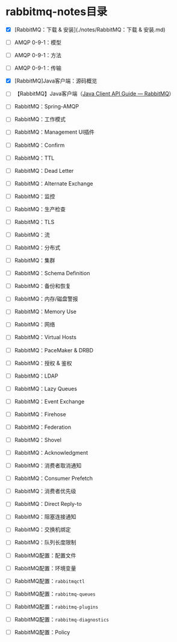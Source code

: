 # rabbitmq-notes目录
- [x] [RabbitMQ：下载 & 安装](./notes/RabbitMQ：下载 & 安装.md)
- [ ] AMQP 0-9-1：模型
- [ ] AMQP 0-9-1：方法
- [ ] AMQP 0-9-1：传输
- [x] [RabbitMQ]Java客户端：源码概览
- [ ] 【RabbitMQ】Java客户端（[Java Client API Guide — RabbitMQ](https://www.rabbitmq.com/api-guide.html)）
- [ ] RabbitMQ：Spring-AMQP
- [ ] RabbitMQ：工作模式
- [ ] RabbitMQ：Management UI插件
- [ ] RabbitMQ：Confirm
- [ ] RabbitMQ：TTL
- [ ] RabbitMQ：Dead Letter
- [ ] RabbitMQ：Alternate Exchange
- [ ] RabbitMQ：监控
- [ ] RabbitMQ：生产检查
- [ ] RabbitMQ：TLS
- [ ] RabbitMQ：流
- [ ] RabbitMQ：分布式
- [ ] RabbitMQ：集群
- [ ] RabbitMQ：Schema Definition
- [ ] RabbitMQ：备份和恢复
- [ ] RabbitMQ：内存/磁盘警报
- [ ] RabbitMQ：Memory Use
- [ ] RabbitMQ：网络
- [ ] RabbitMQ：Virtual Hosts
- [ ] RabbitMQ：PaceMaker & DRBD
- [ ] RabbitMQ：授权 & 鉴权
- [ ] RabbitMQ：LDAP
- [ ] RabbitMQ：Lazy Queues
- [ ] RabbitMQ：Event Exchange 
- [ ] RabbitMQ：Firehose
- [ ] RabbitMQ：Federation
- [ ] RabbitMQ：Shovel
- [ ] RabbitMQ：Acknowledgment
- [ ] RabbitMQ：消费者取消通知
- [ ] RabbitMQ：Consumer Prefetch
- [ ] RabbitMQ：消费者优先级
- [ ] RabbitMQ：Direct Reply-to
- [ ] RabbitMQ：阻塞连接通知
- [ ] RabbitMQ：交换机绑定
- [ ] RabbitMQ：队列长度限制
- [ ] RabbitMQ配置：配置文件
- [ ] RabbitMQ配置：环境变量
- [ ] RabbitMQ配置：`rabbitmqctl`
- [ ] RabbitMQ配置：`rabbitmq-queues`
- [ ] RabbitMQ配置：`rabbitmq-plugins`
- [ ] RabbitMQ配置：`rabbitmq-diagnostics`
- [ ] RabbitMQ配置：Policy

